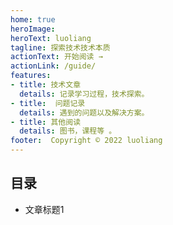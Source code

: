 ```yaml
---
home: true
heroImage: 
heroText: luoliang
tagline: 探索技术技术本质
actionText: 开始阅读 →
actionLink: /guide/
features:
- title: 技术文章
  details: 记录学习过程，技术探索。
- title:  问题记录
  details: 遇到的问题以及解决方案。
- title: 其他阅读
  details: 图书，课程等 。
footer:  Copyright © 2022 luoliang
---
```



## 目录

- 文章标题1
